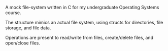 A mock file-system written in C for my undergraduate Operating Systems course.

The structure mimics an actual file system, using structs for directories, file storage, and file data.

Operations are present to read/write from files, create/delete files, and open/close files.